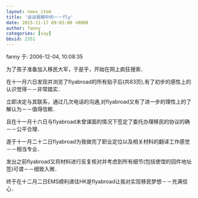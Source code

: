 ```yaml
---
layout: news_item
title: '谈谈我眼中的－－fly'
date: 2015-11-17 09:03:00 +0800
author: fanny
categories: [say]
bbsid: 2351
---
```


fanny 于: 2006-12-04, 10:08:35

为了孩子准备加入移民大军，于是乎，开始在网上疯狂搜索．

在十一月六日发现并浏览了flyabroad的所有贴子后(共83页),有了初步的感性上的认识觉得－－非常踏实．

立即决定与其联系，通过几次电话的沟通,对flyabroad又有了进一步的理性上的了解认为－－值得信赖．

且在十一月十六日与flyabroad未曾谋面的情况下签定了委托办理移民的协议的确－－公平合理．

遂于十一月二十二日flyabroad为我做完了职业定位以及相关材料的翻译工作感觉－－相当专业．

发出之前flyabroad又将材料进行反复核对并考虑到所有细节(包括使馆的回件地址签)可谓－－细致入微．

终于在十二月二日EMS顺利递往HK是flyabroad让我对实现移民梦想－－充满信心．
